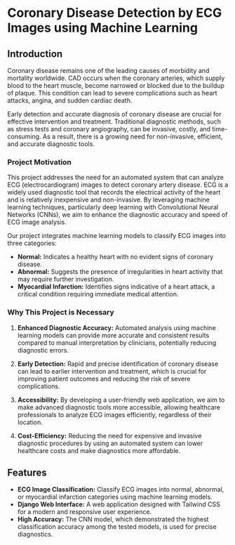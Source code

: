 
# Coronary Disease Detection by ECG Images using Machine Learning

## Introduction

Coronary disease remains one of the leading causes of morbidity and mortality worldwide. CAD occurs when the coronary arteries, which supply blood to the heart muscle, become narrowed or blocked due to the buildup of plaque. This condition can lead to severe complications such as heart attacks, angina, and sudden cardiac death.

Early detection and accurate diagnosis of coronary disease are crucial for effective intervention and treatment. Traditional diagnostic methods, such as stress tests and coronary angiography, can be invasive, costly, and time-consuming. As a result, there is a growing need for non-invasive, efficient, and accurate diagnostic tools.

### Project Motivation

This project addresses the need for an automated system that can analyze ECG (electrocardiogram) images to detect coronary artery disease. ECG is a widely used diagnostic tool that records the electrical activity of the heart and is relatively inexpensive and non-invasive. By leveraging machine learning techniques, particularly deep learning with Convolutional Neural Networks (CNNs), we aim to enhance the diagnostic accuracy and speed of ECG image analysis.

Our project integrates machine learning models to classify ECG images into three categories:
- **Normal:** Indicates a healthy heart with no evident signs of coronary disease.
- **Abnormal:** Suggests the presence of irregularities in heart activity that may require further investigation.
- **Myocardial Infarction:** Identifies signs indicative of a heart attack, a critical condition requiring immediate medical attention.

### Why This Project is Necessary

1. **Enhanced Diagnostic Accuracy:** Automated analysis using machine learning models can provide more accurate and consistent results compared to manual interpretation by clinicians, potentially reducing diagnostic errors.

2. **Early Detection:** Rapid and precise identification of coronary disease can lead to earlier intervention and treatment, which is crucial for improving patient outcomes and reducing the risk of severe complications.

3. **Accessibility:** By developing a user-friendly web application, we aim to make advanced diagnostic tools more accessible, allowing healthcare professionals to analyze ECG images efficiently, regardless of their location.

4. **Cost-Efficiency:** Reducing the need for expensive and invasive diagnostic procedures by using an automated system can lower healthcare costs and make diagnostics more affordable.

## Features

- **ECG Image Classification:** Classify ECG images into normal, abnormal, or myocardial infarction categories using machine learning models.
- **Django Web Interface:** A web application designed with Tailwind CSS for a modern and responsive user experience.
- **High Accuracy:** The CNN model, which demonstrated the highest classification accuracy among the tested models, is used for precise diagnostics.
